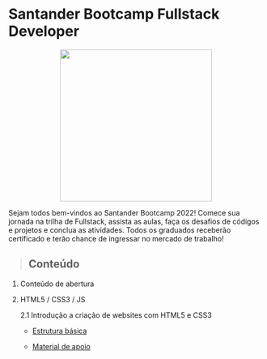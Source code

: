# Santander Bootcamp Fullstack Developer

<p align="center">
  <img src="https://hermes.digitalinnovation.one/tracks/800fd098-3eef-45e9-9544-544ae396076c.png" weight="300px" height="300px"/>
</p>

Sejam todos bem-vindos ao Santander Bootcamp 2022! Comece sua jornada na trilha de Fullstack, assista as aulas, faça os desafios de códigos e projetos e conclua as atividades. Todos os graduados receberão certificado e terão chance de ingressar no mercado de trabalho!

> ## **Conteúdo**

1. Conteúdo de abertura

2. HTML5 / CSS3 / JS

   2.1 Introdução a criação de websites com HTML5 e CSS3

   - [Estrutura básica](./introducao-a-criacao-de-websites-com-html5-css3/introducao-ao-curso-de-html/estrutura-basica.md)

   - [Material de apoio](./introducao-a-criacao-de-websites-com-html5-css3/introducao-ao-curso-de-html/material-de-apoio.md)
